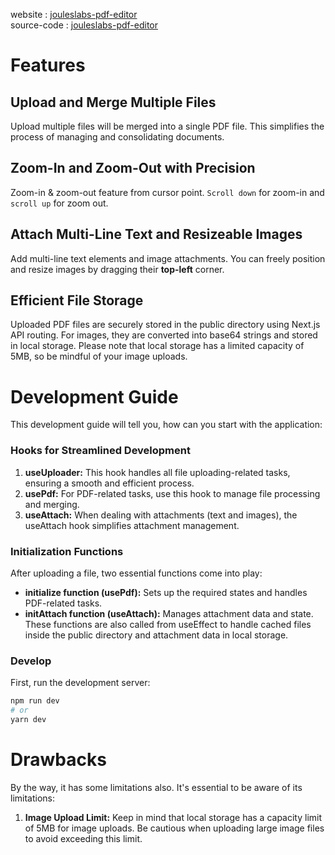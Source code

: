 website : [jouleslabs-pdf-editor](https://jouleslabs-pdf-editor.asifulmridul.xyz/)  
source-code : [jouleslabs-pdf-editor](https://github.com/asifulhaque087/jouleslabs-pdf-editor)

# Features

## Upload and Merge Multiple Files

Upload multiple files will be merged into a single PDF file. This simplifies the process of managing and consolidating documents.

## Zoom-In and Zoom-Out with Precision

Zoom-in & zoom-out feature from cursor point. `Scroll down` for zoom-in and ` scroll up` for zoom out.

## Attach Multi-Line Text and Resizeable Images

Add multi-line text elements and image attachments. You can freely position and resize images by dragging their **top-left** corner.

## Efficient File Storage

Uploaded PDF files are securely stored in the public directory using Next.js API routing. For images, they are converted into base64 strings and stored in local storage. Please note that local storage has a limited capacity of 5MB, so be mindful of your image uploads.

# Development Guide

This development guide will tell you, how can you start with the application:

### Hooks for Streamlined Development

1. **useUploader:** This hook handles all file uploading-related tasks, ensuring a smooth and efficient process.
2. **usePdf:** For PDF-related tasks, use this hook to manage file processing and merging.
3. **useAttach:** When dealing with attachments (text and images), the useAttach hook simplifies attachment management.

### Initialization Functions

After uploading a file, two essential functions come into play:

- **initialize function (usePdf):** Sets up the required states and handles PDF-related tasks.
- **initAttach function (useAttach):** Manages attachment data and state. These functions are also called from useEffect to handle cached files inside the public directory and attachment data in local storage.

### Develop

First, run the development server:

```bash
npm run dev
# or
yarn dev
```

# Drawbacks

By the way, it has some limitations also. It's essential to be aware of its limitations:

1. **Image Upload Limit:** Keep in mind that local storage has a capacity limit of 5MB for image uploads. Be cautious when uploading large image files to avoid exceeding this limit.
